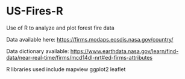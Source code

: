 # US-Fires-R
Use of R to analyze and plot forest fire data

Data available here: https://firms.modaps.eosdis.nasa.gov/country/

Data dictionary available: https://www.earthdata.nasa.gov/learn/find-data/near-real-time/firms/mcd14dl-nrt#ed-firms-attributes

R libraries used include 
mapview
ggplot2
leaflet
